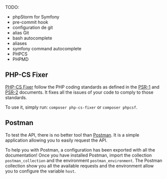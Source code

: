 TODO:

* phpStorm for Symfony
* pre-commit hook
* configuration de git
* alias Git
* bash autocomplete
* aliases
* symfony command autocomplete
* PHPCS
* PHPMD

## PHP-CS Fixer

[PHP-CS Fixer](http://cs.sensiolabs.org/) follow the PHP coding standards as defined in the [PSR-1](http://www.php-fig.org/psr/psr-1/) and [PSR-2](http://www.php-fig.org/psr/psr-2/) documents. It fixes all the issues of your code to comply to those standards.

To use it, simply run: `composer php-cs-fixer` or `composer phpcsf`.

## Postman

To test the API, there is no better tool than [Postman](https://chrome.google.com/webstore/detail/postman-rest-client-packa/fhbjgbiflinjbdggehcddcbncdddomop). It is a simple application allowing you to easily request the API.

To help you with Postman, a configuration has been exported with all the documentation! Once you have installed Postman, import the collection `postman_collection` and the environment `postman_environment`. The Postman collection show you all the available requests and the environment allow you to configure the variable `host`.